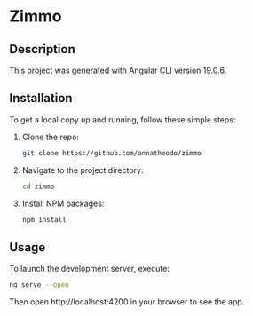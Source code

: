 # Zimmo

## Description
This project was generated with Angular CLI version 19.0.6.

## Installation
To get a local copy up and running, follow these simple steps:

1. Clone the repo:
   ```sh
   git clone https://github.com/annatheodo/zimmo
   ```
2. Navigate to the project directory:
   ```sh
   cd zimmo
   ```
3. Install NPM packages:
   ```sh
   npm install
   ```

## Usage
To launch the development server, execute:
```sh
ng serve --open
```
Then open http://localhost:4200 in your browser to see the app.

